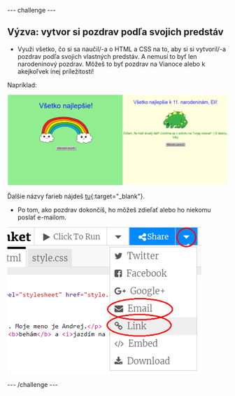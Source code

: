 \--- challenge \---

## Výzva: vytvor si pozdrav podľa svojich predstáv

+ Využi všetko, čo si sa naučil/-a o HTML a CSS na to, aby si si vytvoril/-a pozdrav podľa svojich vlastných predstáv. A nemusí to byť len narodeninový pozdrav. Môžeš to byť pozdrav na Vianoce alebo k akejkoľvek inej príležitosti!

Napríklad:

![snímka obrazovky](images/birthday-final.png)

Ďalšie názvy farieb nájdeš [tu](http://jumpto.cc/colours){:target="_blank"}.

+ Po tom, ako pozdrav dokončíš, ho môžeš zdieľať alebo ho niekomu poslať e-mailom.

![snímka obrazovky](images/birthday-share.png)

\--- /challenge \---